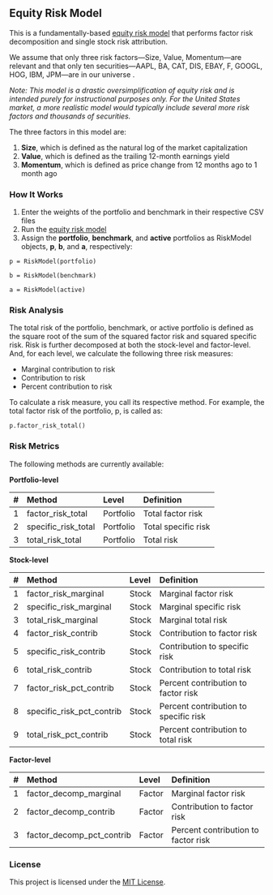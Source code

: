## Equity Risk Model

This is a fundamentally-based [equity risk model](/equity_risk_model.py) that performs factor risk decomposition and single stock risk attribution. 

We assume that only three risk factors&mdash;Size, Value, Momentum&mdash;are relevant and that only ten securities&mdash;AAPL, BA, CAT, DIS, EBAY, F, GOOGL, HOG, IBM, JPM&mdash;are in our universe .

*Note: This model is a drastic oversimplification of equity risk and is intended purely for instructional purposes only. For the United States market, a more realistic model would typically include several more risk factors and thousands of securities.*

The three factors in this model are:

1. **Size**, which is defined as the natural log of the market capitalization
2. **Value**, which is defined as the trailing 12-month earnings yield
3. **Momentum**, which is defined as price change from 12 months ago to 1 month ago

### How It Works

1. Enter the weights of the portfolio and benchmark in their respective CSV files
2. Run the [equity risk model](/equity_risk_model.py)
3. Assign the **portfolio**, **benchmark**, and **active** portfolios as RiskModel objects, **p**, **b**, and **a**, respectively:
```
p = RiskModel(portfolio)
```
```
b = RiskModel(benchmark)
```
```
a = RiskModel(active)
```

### Risk Analysis

The total risk of the portfolio, benchmark, or active portfolio is defined as the square root of the sum of the squared factor risk and squared specific risk. Risk is further decomposed at both the stock-level and factor-level. And, for each level, we calculate the following three risk measures:

- Marginal contribution to risk
- Contribution to risk
- Percent contribution to risk

To calculate a risk measure, you call its respective method. For example, the total factor risk of the portfolio, p, is called as:

```
p.factor_risk_total()
```

### Risk Metrics

The following methods are currently available:

**Portfolio-level**

| # | Method | Level | Definition |
| :---: | :--- | :--- | :--- |
|1| factor_risk_total | Portfolio | Total factor risk |
|2| specific_risk_total | Portfolio | Total specific risk |
|3| total_risk_total | Portfolio | Total risk |

**Stock-level**

| # | Method | Level | Definition |
| :---: | :--- | :--- | :--- |
|1| factor_risk_marginal | Stock | Marginal factor risk | 
|2| specific_risk_marginal | Stock | Marginal specific risk | 
|3| total_risk_marginal | Stock | Marginal total risk | 
|4| factor_risk_contrib | Stock | Contribution to factor risk | 
|5| specific_risk_contrib | Stock | Contribution to specific risk | 
|6| total_risk_contrib | Stock | Contribution to total risk | 
|7| factor_risk_pct_contrib | Stock | Percent contribution to factor risk | 
|8| specific_risk_pct_contrib | Stock | Percent contribution to specific risk | 
|9| total_risk_pct_contrib | Stock | Percent contribution to total risk | 

**Factor-level**

| # | Method | Level | Definition |
| :---: | :--- | :--- | :--- |
|1| factor_decomp_marginal | Factor | Marginal factor risk |
|2| factor_decomp_contrib | Factor | Contribution to factor risk | 
|3| factor_decomp_pct_contrib | Factor | Percent contribution to factor risk | 

### License

This project is licensed under the [MIT License](/LICENSE).